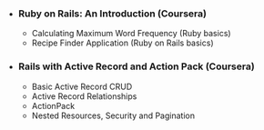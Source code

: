 <html lang="en">
  <head>
    <meta charset="utf-8">
    <meta http-equiv="X-UA-Compatible" content="IE=edge">
    <meta name="viewport" content="width=device-width, initial-scale=1">
  </head>
  <body>
	<ul>
		<li><h3>Ruby on Rails: An Introduction (Coursera)</h3>
			<ul>
				<li>Calculating Maximum Word Frequency (Ruby basics)</li>
				<li>Recipe Finder Application (Ruby on Rails basics)</li>
			</ul>
		</li>
		<li><h3>Rails with Active Record and Action Pack (Coursera)</h3>
			<ul>
				<li>Basic Active Record CRUD</li>
				<li>Active Record Relationships</li>
                <li>ActionPack</li>
				<li>Nested Resources, Security and Pagination</li>
			</ul>
		</li>
	</ul>
  </body>
</html>
